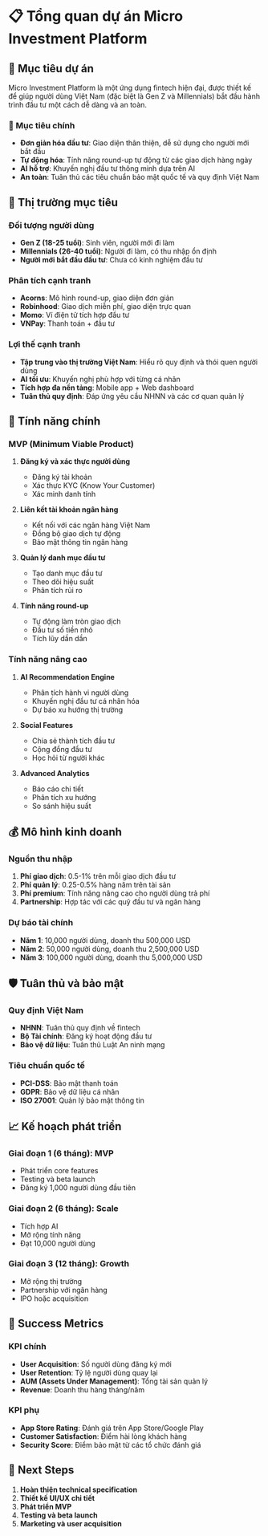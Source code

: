 # 📋 Tổng quan dự án Micro Investment Platform

## 🎯 Mục tiêu dự án

Micro Investment Platform là một ứng dụng fintech hiện đại, được thiết kế để giúp người dùng Việt Nam (đặc biệt là Gen Z và Millennials) bắt đầu hành trình đầu tư một cách dễ dàng và an toàn.

### 🎯 Mục tiêu chính
- **Đơn giản hóa đầu tư**: Giao diện thân thiện, dễ sử dụng cho người mới bắt đầu
- **Tự động hóa**: Tính năng round-up tự động từ các giao dịch hàng ngày
- **AI hỗ trợ**: Khuyến nghị đầu tư thông minh dựa trên AI
- **An toàn**: Tuân thủ các tiêu chuẩn bảo mật quốc tế và quy định Việt Nam

## 🏢 Thị trường mục tiêu

### Đối tượng người dùng
- **Gen Z (18-25 tuổi)**: Sinh viên, người mới đi làm
- **Millennials (26-40 tuổi)**: Người đi làm, có thu nhập ổn định
- **Người mới bắt đầu đầu tư**: Chưa có kinh nghiệm đầu tư

### Phân tích cạnh tranh
- **Acorns**: Mô hình round-up, giao diện đơn giản
- **Robinhood**: Giao dịch miễn phí, giao diện trực quan
- **Momo**: Ví điện tử tích hợp đầu tư
- **VNPay**: Thanh toán + đầu tư

### Lợi thế cạnh tranh
- **Tập trung vào thị trường Việt Nam**: Hiểu rõ quy định và thói quen người dùng
- **AI tối ưu**: Khuyến nghị phù hợp với từng cá nhân
- **Tích hợp đa nền tảng**: Mobile app + Web dashboard
- **Tuân thủ quy định**: Đáp ứng yêu cầu NHNN và các cơ quan quản lý

## 🚀 Tính năng chính

### MVP (Minimum Viable Product)
1. **Đăng ký và xác thực người dùng**
   - Đăng ký tài khoản
   - Xác thực KYC (Know Your Customer)
   - Xác minh danh tính

2. **Liên kết tài khoản ngân hàng**
   - Kết nối với các ngân hàng Việt Nam
   - Đồng bộ giao dịch tự động
   - Bảo mật thông tin ngân hàng

3. **Quản lý danh mục đầu tư**
   - Tạo danh mục đầu tư
   - Theo dõi hiệu suất
   - Phân tích rủi ro

4. **Tính năng round-up**
   - Tự động làm tròn giao dịch
   - Đầu tư số tiền nhỏ
   - Tích lũy dần dần

### Tính năng nâng cao
1. **AI Recommendation Engine**
   - Phân tích hành vi người dùng
   - Khuyến nghị đầu tư cá nhân hóa
   - Dự báo xu hướng thị trường

2. **Social Features**
   - Chia sẻ thành tích đầu tư
   - Cộng đồng đầu tư
   - Học hỏi từ người khác

3. **Advanced Analytics**
   - Báo cáo chi tiết
   - Phân tích xu hướng
   - So sánh hiệu suất

## 💰 Mô hình kinh doanh

### Nguồn thu nhập
1. **Phí giao dịch**: 0.5-1% trên mỗi giao dịch đầu tư
2. **Phí quản lý**: 0.25-0.5% hàng năm trên tài sản
3. **Phí premium**: Tính năng nâng cao cho người dùng trả phí
4. **Partnership**: Hợp tác với các quỹ đầu tư và ngân hàng

### Dự báo tài chính
- **Năm 1**: 10,000 người dùng, doanh thu 500,000 USD
- **Năm 2**: 50,000 người dùng, doanh thu 2,500,000 USD
- **Năm 3**: 100,000 người dùng, doanh thu 5,000,000 USD

## 🛡️ Tuân thủ và bảo mật

### Quy định Việt Nam
- **NHNN**: Tuân thủ quy định về fintech
- **Bộ Tài chính**: Đăng ký hoạt động đầu tư
- **Bảo vệ dữ liệu**: Tuân thủ Luật An ninh mạng

### Tiêu chuẩn quốc tế
- **PCI-DSS**: Bảo mật thanh toán
- **GDPR**: Bảo vệ dữ liệu cá nhân
- **ISO 27001**: Quản lý bảo mật thông tin

## 📈 Kế hoạch phát triển

### Giai đoạn 1 (6 tháng): MVP
- Phát triển core features
- Testing và beta launch
- Đăng ký 1,000 người dùng đầu tiên

### Giai đoạn 2 (6 tháng): Scale
- Tích hợp AI
- Mở rộng tính năng
- Đạt 10,000 người dùng

### Giai đoạn 3 (12 tháng): Growth
- Mở rộng thị trường
- Partnership với ngân hàng
- IPO hoặc acquisition

## 🎯 Success Metrics

### KPI chính
- **User Acquisition**: Số người dùng đăng ký mới
- **User Retention**: Tỷ lệ người dùng quay lại
- **AUM (Assets Under Management)**: Tổng tài sản quản lý
- **Revenue**: Doanh thu hàng tháng/năm

### KPI phụ
- **App Store Rating**: Đánh giá trên App Store/Google Play
- **Customer Satisfaction**: Điểm hài lòng khách hàng
- **Security Score**: Điểm bảo mật từ các tổ chức đánh giá

## 🚀 Next Steps

1. **Hoàn thiện technical specification**
2. **Thiết kế UI/UX chi tiết**
3. **Phát triển MVP**
4. **Testing và beta launch**
5. **Marketing và user acquisition**
